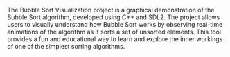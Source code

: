 The Bubble Sort Visualization project is a graphical demonstration of the Bubble Sort algorithm, developed using C++ and SDL2. The project allows users to visually understand how Bubble Sort works by observing real-time animations of the algorithm as it sorts a set of unsorted elements. This tool provides a fun and educational way to learn and explore the inner workings of one of the simplest sorting algorithms.
